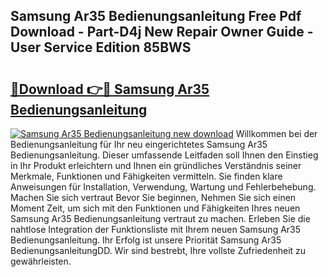 ## Samsung Ar35 Bedienungsanleitung Free Pdf Download - Part-D4j New Repair Owner Guide - User Service Edition 85BWS

# <h2><a href="http://df4jg9.blite.top/?on=Samsung+Ar35+Bedienungsanleitung">🔗Download 👉🔴 Samsung Ar35 Bedienungsanleitung</a></h2>

[![Samsung Ar35 Bedienungsanleitung new download](https://i.imgur.com/lujVjoI.png)](http://df4jg9.blite.top/?on=Samsung+Ar35+Bedienungsanleitung)
Willkommen bei der Bedienungsanleitung für Ihr neu eingerichtetes Samsung Ar35 Bedienungsanleitung. Dieser umfassende Leitfaden soll Ihnen den Einstieg in Ihr Produkt erleichtern und Ihnen ein gründliches Verständnis seiner Merkmale, Funktionen und Fähigkeiten vermitteln. Sie finden klare Anweisungen für Installation, Verwendung, Wartung und Fehlerbehebung. Machen Sie sich vertraut Bevor Sie beginnen, Nehmen Sie sich einen Moment Zeit, um sich mit den Funktionen und Fähigkeiten Ihres neuen Samsung Ar35 Bedienungsanleitung vertraut zu machen. Erleben Sie die nahtlose Integration der Funktionsliste mit Ihrem neuen Samsung Ar35 Bedienungsanleitung. Ihr Erfolg ist unsere Priorität Samsung Ar35 BedienungsanleitungDD. Wir sind bestrebt, Ihre vollste Zufriedenheit zu gewährleisten.
